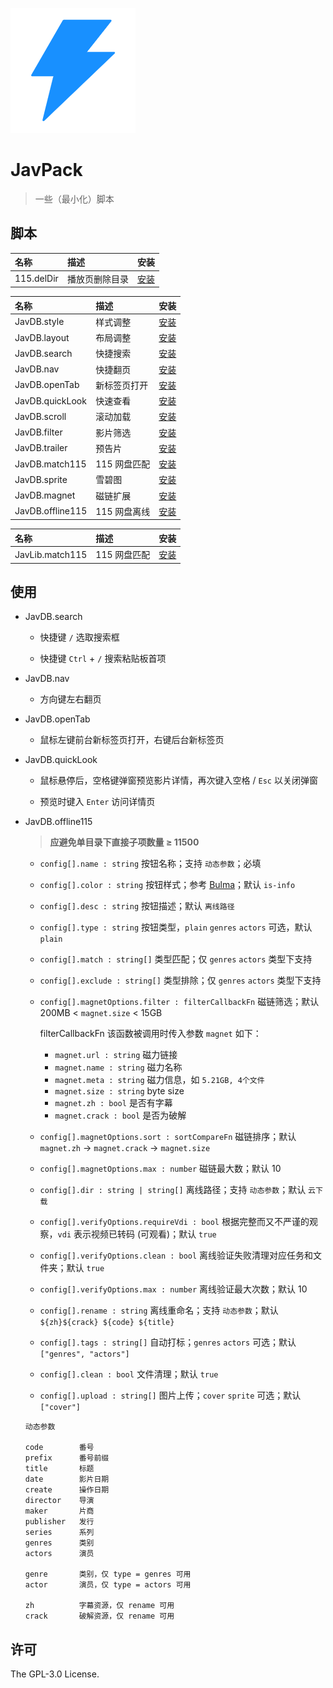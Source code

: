 ![JavPack](./assets/icon.png)

# JavPack

> 一些（最小化）脚本

## 脚本

| 名称       | 描述           | 安装                                                                         |
| :--------- | :------------- | :--------------------------------------------------------------------------- |
| 115.delDir | 播放页删除目录 | [安装](https://github.com/bolin-dev/JavPack/raw/main/115/115.delDir.user.js) |

| 名称             | 描述         | 安装                                                                                 |
| :--------------- | :----------- | :----------------------------------------------------------------------------------- |
| JavDB.style      | 样式调整     | [安装](https://github.com/bolin-dev/JavPack/raw/main/javdb/JavDB.style.user.js)      |
| JavDB.layout     | 布局调整     | [安装](https://github.com/bolin-dev/JavPack/raw/main/javdb/JavDB.layout.user.js)     |
| JavDB.search     | 快捷搜索     | [安装](https://github.com/bolin-dev/JavPack/raw/main/javdb/JavDB.search.user.js)     |
| JavDB.nav        | 快捷翻页     | [安装](https://github.com/bolin-dev/JavPack/raw/main/javdb/JavDB.nav.user.js)        |
| JavDB.openTab    | 新标签页打开 | [安装](https://github.com/bolin-dev/JavPack/raw/main/javdb/JavDB.openTab.user.js)    |
| JavDB.quickLook  | 快速查看     | [安装](https://github.com/bolin-dev/JavPack/raw/main/javdb/JavDB.quickLook.user.js)  |
| JavDB.scroll     | 滚动加载     | [安装](https://github.com/bolin-dev/JavPack/raw/main/javdb/JavDB.scroll.user.js)     |
| JavDB.filter     | 影片筛选     | [安装](https://github.com/bolin-dev/JavPack/raw/main/javdb/JavDB.filter.user.js)     |
| JavDB.trailer    | 预告片       | [安装](https://github.com/bolin-dev/JavPack/raw/main/javdb/JavDB.trailer.user.js)    |
| JavDB.match115   | 115 网盘匹配 | [安装](https://github.com/bolin-dev/JavPack/raw/main/javdb/JavDB.match115.user.js)   |
| JavDB.sprite     | 雪碧图       | [安装](https://github.com/bolin-dev/JavPack/raw/main/javdb/JavDB.sprite.user.js)     |
| JavDB.magnet     | 磁链扩展     | [安装](https://github.com/bolin-dev/JavPack/raw/main/javdb/JavDB.magnet.user.js)     |
| JavDB.offline115 | 115 网盘离线 | [安装](https://github.com/bolin-dev/JavPack/raw/main/javdb/JavDB.offline115.user.js) |

| 名称            | 描述         | 安装                                                                                 |
| :-------------- | :----------- | :----------------------------------------------------------------------------------- |
| JavLib.match115 | 115 网盘匹配 | [安装](https://github.com/bolin-dev/JavPack/raw/main/javlib/JavLib.match115.user.js) |

## 使用

- JavDB.search

  - 快捷键 `/` 选取搜索框

  - 快捷键 `Ctrl` + `/` 搜索粘贴板首项

- JavDB.nav

  - 方向键左右翻页

- JavDB.openTab

  - 鼠标左键前台新标签页打开，右键后台新标签页

- JavDB.quickLook

  - 鼠标悬停后，空格键弹窗预览影片详情，再次键入空格 / `Esc` 以关闭弹窗

  - 预览时键入 `Enter` 访问详情页

- JavDB.offline115

  > **应避免单目录下直接子项数量 ≥ 11500**

  - `config[].name : string` 按钮名称；支持 `动态参数`；必填

  - `config[].color : string` 按钮样式；参考 [Bulma](https://bulma.io/documentation/elements/button/#colors)；默认 `is-info`

  - `config[].desc : string` 按钮描述；默认 `离线路径`

  - `config[].type : string` 按钮类型，`plain` `genres` `actors` 可选，默认 `plain`

  - `config[].match : string[]` 类型匹配；仅 `genres` `actors` 类型下支持

  - `config[].exclude : string[]` 类型排除；仅 `genres` `actors` 类型下支持

  - `config[].magnetOptions.filter : filterCallbackFn` 磁链筛选；默认 200MB < `magnet.size` < 15GB

    filterCallbackFn 该函数被调用时传入参数 `magnet` 如下：

    - `magnet.url : string` 磁力链接
    - `magnet.name : string` 磁力名称
    - `magnet.meta : string` 磁力信息，如 `5.21GB, 4个文件`
    - `magnet.size : string` byte size
    - `magnet.zh : bool` 是否有字幕
    - `magnet.crack : bool` 是否为破解

  - `config[].magnetOptions.sort : sortCompareFn` 磁链排序；默认 `magnet.zh` → `magnet.crack` → `magnet.size`

  - `config[].magnetOptions.max : number` 磁链最大数；默认 10

  - `config[].dir : string | string[]` 离线路径；支持 `动态参数`；默认 `云下载`

  - `config[].verifyOptions.requireVdi : bool` 根据完整而又不严谨的观察，`vdi` 表示视频已转码 (可观看)；默认 `true`

  - `config[].verifyOptions.clean : bool` 离线验证失败清理对应任务和文件夹；默认 `true`

  - `config[].verifyOptions.max : number` 离线验证最大次数；默认 10

  - `config[].rename : string` 离线重命名；支持 `动态参数`；默认 `${zh}${crack} ${code} ${title}`

  - `config[].tags : string[]` 自动打标；`genres` `actors` 可选；默认 `["genres", "actors"]`

  - `config[].clean : bool` 文件清理；默认 `true`

  - `config[].upload : string[]` 图片上传；`cover` `sprite` 可选；默认 `["cover"]`

  ```
  动态参数

  code        番号
  prefix      番号前缀
  title       标题
  date        影片日期
  create      操作日期
  director    导演
  maker       片商
  publisher   发行
  series      系列
  genres      类别
  actors      演员

  genre       类别，仅 type = genres 可用
  actor       演员，仅 type = actors 可用

  zh          字幕资源，仅 rename 可用
  crack       破解资源，仅 rename 可用
  ```

## 许可

The GPL-3.0 License.
